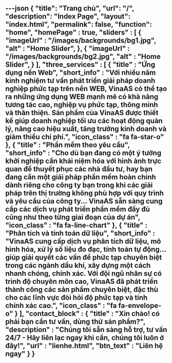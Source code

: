 ---json
{
"title": "Trang chủ",
"url": "/",
"description": "Index Page",
"layout": "index.html",
"permalink": false,
"function": "home",
"homePage" : true,
"sliders" : [
    {
        "imageUrl" : "/images/backgrounds/bg1.jpg",
        "alt" : "Home Slider",
    },
    {
        "imageUrl" : "/images/backgrounds/bg2.jpg",
        "alt" : "Home Slider",
    }
],
"three_services" : [
  {
    "title" : "Ứng dụng nền Web",
    "short_info" : "Với nhiều năm kinh nghiệm tư vấn  phát triển giải pháp doanh nghiệp phức tạp trên nền WEB, VinaAS có thể tạo ra những ứng dụng WEB mạnh mẽ có khả năng tương tác cao, nghiệp vụ phức tạp, thông minh và thân thiện. Sản phẩm của VinaAS được thiết kế giúp doanh nghiệp tối ưu các hoạt động quản lý, nâng cao hiệu xuất, tăng trưởng kinh doanh và giảm thiểu chi phí.",
    "icon_class" : "fa fa-star-o"
  },
  {
    "title" : "Phần mềm theo yêu cầu",
    "short_info" : "Cho dù bạn đang có một ý tưởng khởi nghiệp cần khái niệm hóa với hình ảnh trực quan để thuyết phục các nhà đầu tư, hay bạn đang cần một giải pháp phần mềm hoàn chỉnh dành riêng cho công ty bạn trong khi các giải pháp trên thị trường không phù hợp với quy trình và yêu cầu của công ty... VinaAS sẵn sàng cung cấp các dịch vụ phát triển phần mềm đầy đủ cũng như theo từng giai đoạn của dự án",
    "icon_class" : "fa fa-line-chart"
  },
  {
    "title" : "Phân tích và tính toán dữ liệu",
    "short_info" : "VinaAS cung cấp dịch vụ phân tích dữ liệu, mô hình hóa, xử lý số liệu đo đạc, tính toán tự động... giúp giải quyết các vấn để phức tạp chuyên biệt trong các ngành dầu khí, xây dựng một cách nhanh chóng, chính xác. Với đội ngũ nhân sự có trình độ chuyên môn cao, VinaAS đã phát triển thành công các sản phẩm chuyên biệt, đặc thù cho các lĩnh vực đòi hỏi độ phức tạp và tính chính xác cao.",
    "icon_class" : "fa fa-envelope-o"
  }
],
"contact_block" : {
  "title" : "Xin chào! có phải bạn cần tư vấn, dùng thử sản phẩm?",
  "description" : "Chúng tôi sẵn sàng hỗ trợ, tư vấn 24/7 - Hãy liên lạc ngay khi cần, chúng tôi luôn ở đây!",
  "url" : "lienhe.html",
  "btn_text" : "Liên hệ ngay"
}
}
---
